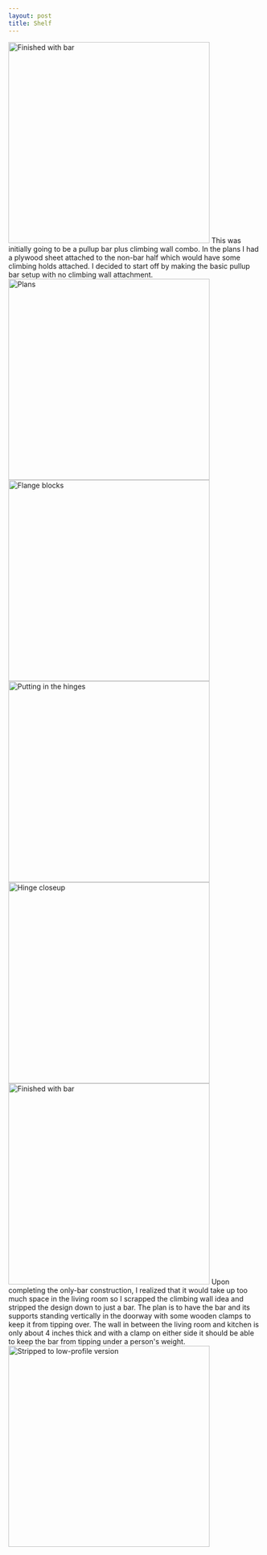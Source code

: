 ```yaml
---
layout: post
title: Shelf
---
```

<img src="{{ site.baseurl }}/images/crafts/shelf/04.jpg" alt="Finished with bar" style="width: 400px;"/>  
<!--more-->
This was initially going to be a pullup bar plus climbing wall combo. In the plans I had a plywood sheet attached to the non-bar half which would have some climbing holds attached. I decided to start off by making the basic pullup bar setup with no climbing wall attachment.  
<img src="{{ site.baseurl }}/images/crafts/shelf/00.jpg" alt="Plans" style="width: 400px;"/>  
<img src="{{ site.baseurl }}/images/crafts/shelf/01.jpg" alt="Flange blocks" style="width: 400px;"/>  
<img src="{{ site.baseurl }}/images/crafts/shelf/02.jpg" alt="Putting in the hinges" style="width: 400px;"/>  
<img src="{{ site.baseurl }}/images/crafts/shelf/03.jpg" alt="Hinge closeup" style="width: 400px;"/>  
<img src="{{ site.baseurl }}/images/crafts/shelf/04.jpg" alt="Finished with bar" style="width: 400px;"/>  
Upon completing the only-bar construction, I realized that it would take up too much space in the living room so I scrapped the climbing wall idea and stripped the design down to just a bar. The plan is to have the bar and its supports standing vertically in the doorway with some wooden clamps to keep it from tipping over. The wall in between the living room and kitchen is only about 4 inches thick and with a clamp on either side it should be able to keep the bar from tipping under a person's weight.  
<img src="{{ site.baseurl }}/images/crafts/shelf/05.jpg" alt="Stripped to low-profile version" style="width: 400px;"/>  

